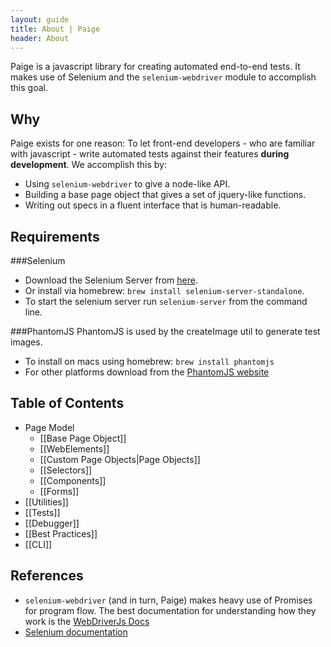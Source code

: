 ```yaml
---
layout: guide
title: About | Paige
header: About
---
```

Paige is a javascript library for creating automated end-to-end tests. It makes use of Selenium and the `selenium-webdriver` module to accomplish this goal.

## Why

Paige exists for one reason: To let front-end developers - who are familiar with javascript - write automated tests against their features __during development__. We accomplish this by:

- Using `selenium-webdriver` to give a node-like API.
- Building a base page object that gives a set of jquery-like functions.
- Writing out specs in a fluent interface that is human-readable.

## Requirements

###Selenium
- Download the Selenium Server from [here](http://docs.seleniumhq.org/download/).
- Or install via homebrew: `brew install selenium-server-standalone`.
- To start the selenium server run `selenium-server` from the command line.

###PhantomJS
PhantomJS is used by the createImage util to generate test images. 
- To install on macs using homebrew: `brew install phantomjs`
- For other platforms download from the [PhantomJS website](http://phantomjs.org/)

## Table of Contents

- Page Model
  - [[Base Page Object]]
  - [[WebElements]]
  - [[Custom Page Objects|Page Objects]]
  - [[Selectors]]
  - [[Components]]
  - [[Forms]]
- [[Utilities]]
- [[Tests]]
- [[Debugger]]
- [[Best Practices]]
- [[CLI]]

## References

- `selenium-webdriver` (and in turn, Paige) makes heavy use of Promises for program flow. The best documentation for understanding how they work is the [WebDriverJs Docs](https://code.google.com/p/selenium/wiki/WebDriverJs#Promises)
- [Selenium documentation](http://docs.seleniumhq.org/docs/)

